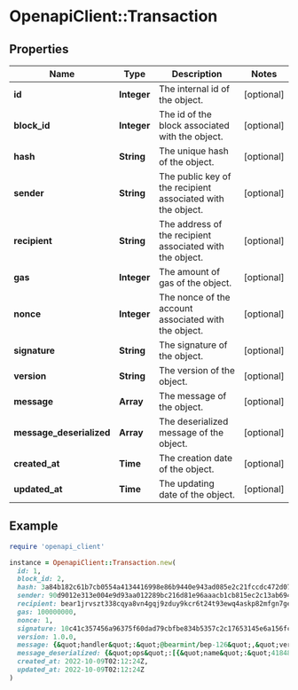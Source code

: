 # OpenapiClient::Transaction

## Properties

| Name | Type | Description | Notes |
| ---- | ---- | ----------- | ----- |
| **id** | **Integer** | The internal id of the object. | [optional] |
| **block_id** | **Integer** | The id of the block associated with the object. | [optional] |
| **hash** | **String** | The unique hash of the object. | [optional] |
| **sender** | **String** | The public key of the recipient associated with the object. | [optional] |
| **recipient** | **String** | The address of the recipient associated with the object. | [optional] |
| **gas** | **Integer** | The amount of gas of the object. | [optional] |
| **nonce** | **Integer** | The nonce of the account associated with the object. | [optional] |
| **signature** | **String** | The signature of the object. | [optional] |
| **version** | **String** | The version of the object. | [optional] |
| **message** | **Array** | The message of the object. | [optional] |
| **message_deserialized** | **Array** | The deserialized message of the object. | [optional] |
| **created_at** | **Time** | The creation date of the object. | [optional] |
| **updated_at** | **Time** | The updating date of the object. | [optional] |

## Example

```ruby
require 'openapi_client'

instance = OpenapiClient::Transaction.new(
  id: 1,
  block_id: 2,
  hash: 3a84b182c61b7cb0554a4134416998e86b9440e943ad085e2c21fccdc472d079,
  sender: 90d9012e313e004e9d93aa012289bc216d81e96aaacb1cb815ec2c13ab6944fc8ce6d99b5a4403bf05bd1c94eb96875e,
  recipient: bear1jrvszt338cqya8vn4gqj9zduy9kcr6t24t93ewq4askp82mfgn7geekenddygqalqk73e98tj6r4u9mwejl,
  gas: 100000000,
  nonce: 1,
  signature: 10c41c357456a96375f60dad79cbfbe834b5357c2c17653145e6a156fc6ce7391f77b9c4e17f26374cbfc1a1777d714a0fe415c2e79c8ed33768134ea3405bbe958563dfa3dfa87fc07e75f036d2debd32710718d4a7ff497db2b41e31b0bee2131367d58d8fc8d7e6503b9fb9ffd592ea4198fab4aa5d252b89dfafa5ee9cb606825b66a98b5077a9e904141d5924ea087a230884a6810c2c9f4e5ee4a7e49bf5cc43476f71bc9620fd9a3364779bacd05706838750b552c59286352a91224a,
  version: 1.0.0,
  message: {&quot;handler&quot;:&quot;@bearmint/bep-126&quot;,&quot;version&quot;:&quot;0.0.0&quot;,&quot;network&quot;:&quot;9a17e870d800a6c9cbc585355aff04c13de2770cc15bc88fefa1836d10092d4f&quot;,&quot;content&quot;:&quot;0aab010a233431383438623433313462322d343362662d383139642d34316165323161346237363312236436623936623862393637372d343636392d613061612d3862373462353435643631311a1568747470733a2f2f626561726d696e742e636f6d2f22052e6a736f6e2a13121140626561726d696e742f6265702d3134352a150801121140626561726d696e742f6265702d3134352a150802121140626561726d696e742f6265702d313435&quot;},
  message_deserialized: {&quot;ops&quot;:[{&quot;name&quot;:&quot;41848b4314b2-43bf-819d-41ae21a4b763&quot;,&quot;symbol&quot;:&quot;d6b96b8b9677-4669-a0aa-8b74b545d611&quot;,&quot;uriPrefix&quot;:&quot;https://bearmint.com/&quot;,&quot;uriSuffix&quot;:&quot;.json&quot;,&quot;policies&quot;:[{&quot;type&quot;:0,&quot;name&quot;:&quot;@bearmint/bep-145&quot;},{&quot;type&quot;:1,&quot;name&quot;:&quot;@bearmint/bep-145&quot;},{&quot;type&quot;:2,&quot;name&quot;:&quot;@bearmint/bep-145&quot;}]}]},
  created_at: 2022-10-09T02:12:24Z,
  updated_at: 2022-10-09T02:12:24Z
)
```

